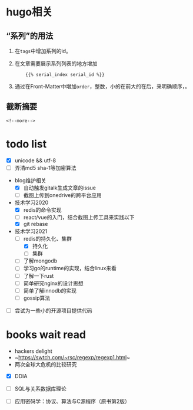 # hugo相关

## “系列”的用法

1. 在`tags`中增加系列的id。
1. 在文章需要展示系列列表的地方增加
    
    ```hugo
        {{% serial_index serial_id %}}
    ```

1. 通过在Front-Matter中增加`order`，整数，小的在前大的在后，来明确顺序，。

## 截断摘要

```hugo
<!--more-->
```


# todo list

- [x] unicode && utf-8
- [ ] 弄清md5 sha-1等加密算法
- blog维护相关
    - [x] 自动触发gitalk生成文章的issue
    - [ ] 截图上传到onedrive的跨平台应用
- 技术学习2020
    - [x] redis的命令实现
    - [ ] react/vue的入门，结合截图上传工具来实践以下
    - [x] git rebase
- 技术学习2021
    - [ ] redis的持久化、集群
        - [x] 持久化
        - [ ] 集群
    - [ ] 了解mongodb
    - [ ] 学习go的runtime的实现，结合linux来看
    - [ ] 了解一下rust
    - [ ] 简单研究nginx的设计思想
    - [ ] 简单了解innodb的实现
    - [ ] gossip算法
- [ ] 尝试为一些小的开源项目提供代码

# books wait read

- hackers delight
- ~https://swtch.com/~rsc/regexp/regexp1.html~
- 两次全球大危机的比较研究
- [x] DDIA
- [ ] SQL与关系数据库理论
- [ ] 应用密码学：协议、算法与C源程序（原书第2版）

